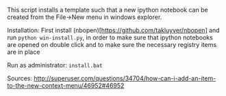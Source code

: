 This script installs a template such that a new ipython notebook can be created from the File->New menu in windows explorer.

Installation:
First install (nbopen)[https://github.com/takluyver/nbopen] and run ```python win-install.py```, in order to make sure that ipython notebooks are opened on double click and to make sure the necessary registry items are in place

Run as administrator: ```install.bat```

Sources:
http://superuser.com/questions/34704/how-can-i-add-an-item-to-the-new-context-menu/46952#46952
